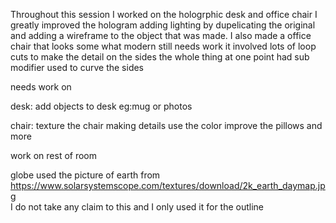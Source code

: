 Throughout this session I worked on the hologrphic desk and office chair I greatly improved the hologram adding lighting by dupelicating the original and adding a wireframe to the object that was made.
I also made a office chair that looks some what modern still needs work it involved lots of loop cuts to make the detail on the sides the whole thing at one point had sub modifier used to curve the sides 

needs work on 

desk:
add objects to desk eg:mug or photos 

chair:
texture the chair making details use the color
improve the pillows
and more 


work on rest of room


globe used the picture of earth from https://www.solarsystemscope.com/textures/download/2k_earth_daymap.jpg  
I do not take any claim to this and I only used it for the outline
